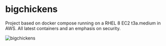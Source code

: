 # bigchickens

Project based on docker compose running on a RHEL 8 EC2 t3a.medium in AWS. All latest containers and an emphasis on security.

![bigchickens](https://github.com/user-attachments/assets/5e810141-f0fb-4088-9a41-5abbe6446d29)
